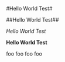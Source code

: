 #Hello World Test#

##Hello World Test##

*Hello World Test*

**Hello World Test**

foo foo foo foo

